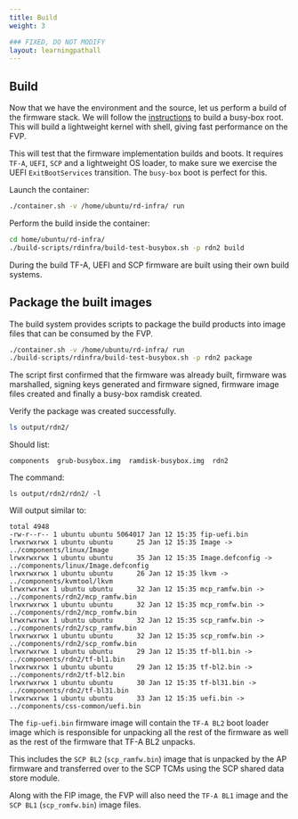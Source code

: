 ```yaml
---
title: Build
weight: 3

### FIXED, DO NOT MODIFY
layout: learningpathall
---
```


## Build
Now that we have the environment and the source, let us perform a build of the firmware stack. We will follow the [instructions](https://neoverse-reference-design.docs.arm.com/en/latest/platform-boot/busybox-boot.html) to build a busy-box root. This will build a lightweight kernel with shell, giving fast performance on the FVP.

This will test that the firmware implementation builds and boots. It requires `TF-A`, `UEFI`, `SCP` and a lightweight OS loader, to make sure we exercise the UEFI `ExitBootServices` transition. The `busy-box` boot is perfect for this.

Launch the container:
```bash
./container.sh -v /home/ubuntu/rd-infra/ run
```

Perform the build inside the container:
```bash
cd home/ubuntu/rd-infra/
./build-scripts/rdinfra/build-test-busybox.sh -p rdn2 build
```
During the build TF-A, UEFI and SCP firmware are built using their own build systems.

## Package the built images

The build system provides scripts to package the build products into image files that can be consumed by the FVP.

```bash
./container.sh -v /home/ubuntu/rd-infra/ run
./build-scripts/rdinfra/build-test-busybox.sh -p rdn2 package
```

The script first confirmed that the firmware was already built, firmware was marshalled, signing keys generated and firmware signed, firmware image files created and finally a busy-box ramdisk created.

Verify the package was created successfully.

```bash
ls output/rdn2/
```
Should list:
```output
components  grub-busybox.img  ramdisk-busybox.img  rdn2
```
The command:
```
ls output/rdn2/rdn2/ -l
```
Will output similar to:
```output
total 4948
-rw-r--r-- 1 ubuntu ubuntu 5064017 Jan 12 15:35 fip-uefi.bin
lrwxrwxrwx 1 ubuntu ubuntu      25 Jan 12 15:35 Image -> ../components/linux/Image
lrwxrwxrwx 1 ubuntu ubuntu      35 Jan 12 15:35 Image.defconfig -> ../components/linux/Image.defconfig
lrwxrwxrwx 1 ubuntu ubuntu      26 Jan 12 15:35 lkvm -> ../components/kvmtool/lkvm
lrwxrwxrwx 1 ubuntu ubuntu      32 Jan 12 15:35 mcp_ramfw.bin -> ../components/rdn2/mcp_ramfw.bin
lrwxrwxrwx 1 ubuntu ubuntu      32 Jan 12 15:35 mcp_romfw.bin -> ../components/rdn2/mcp_romfw.bin
lrwxrwxrwx 1 ubuntu ubuntu      32 Jan 12 15:35 scp_ramfw.bin -> ../components/rdn2/scp_ramfw.bin
lrwxrwxrwx 1 ubuntu ubuntu      32 Jan 12 15:35 scp_romfw.bin -> ../components/rdn2/scp_romfw.bin
lrwxrwxrwx 1 ubuntu ubuntu      29 Jan 12 15:35 tf-bl1.bin -> ../components/rdn2/tf-bl1.bin
lrwxrwxrwx 1 ubuntu ubuntu      29 Jan 12 15:35 tf-bl2.bin -> ../components/rdn2/tf-bl2.bin
lrwxrwxrwx 1 ubuntu ubuntu      30 Jan 12 15:35 tf-bl31.bin -> ../components/rdn2/tf-bl31.bin
lrwxrwxrwx 1 ubuntu ubuntu      33 Jan 12 15:35 uefi.bin -> ../components/css-common/uefi.bin
```

The `fip-uefi.bin` firmware image will contain the `TF-A BL2` boot loader image which is responsible for unpacking all the rest of the firmware as well as the rest of the firmware that TF-A BL2 unpacks.

This includes the `SCP BL2` (`scp_ramfw.bin`) image that is unpacked by the AP firmware and transferred over to the SCP TCMs using the SCP shared data store module.

Along with the FIP image, the FVP will also need the `TF-A BL1` image and the `SCP BL1` (`scp_romfw.bin`) image files.

